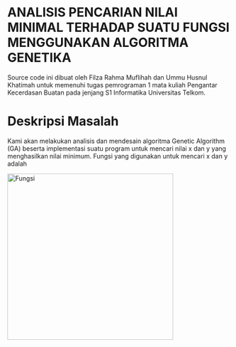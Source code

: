 # ANALISIS PENCARIAN NILAI MINIMAL TERHADAP SUATU FUNGSI MENGGUNAKAN ALGORITMA GENETIKA
Source code ini dibuat oleh Filza Rahma Muflihah dan Ummu Husnul Khatimah untuk memenuhi tugas pemrograman 1 mata kuliah Pengantar Kecerdasan Buatan pada jenjang S1 Informatika Universitas Telkom. 

# Deskripsi Masalah
Kami akan melakukan analisis dan mendesain algoritma Genetic Algorithm (GA) beserta implementasi suatu program untuk mencari nilai x dan y yang menghasilkan nilai minimum. Fungsi yang digunakan untuk mencari x dan y adalah

<img width="374" alt="Fungsi" src="https://user-images.githubusercontent.com/90916553/188791585-87290010-7e8f-4806-9f93-87967fb2db16.PNG">


